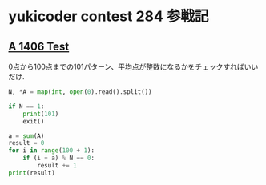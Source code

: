# yukicoder contest 284 参戦記

## [A 1406 Test](https://yukicoder.me/problems/no/1406)

0点から100点までの101パターン、平均点が整数になるかをチェックすればいいだけ.

```python
N, *A = map(int, open(0).read().split())

if N == 1:
    print(101)
    exit()

a = sum(A)
result = 0
for i in range(100 + 1):
    if (i + a) % N == 0:
        result += 1
print(result)
```
